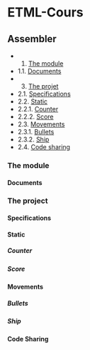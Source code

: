# ETML-Cours

## Assembler
- 1. [The module](#the-module)
- 1.1. [Documents](#documents)
- 3. [The projet](#the-project)
- 2.1. [Specifications](#specifications)
- 2.2. [Static](#static)
- 2.2.1. [Counter](#counter)
- 2.2.2. [Score](#score)
- 2.3. [Movements](#movements)
- 2.3.1. [Bullets](#bullets)
- 2.3.2. [Ship](#ship)
- 2.4. [Code sharing](#code-sharing)

### The module
 #### Documents
### The project
 #### Specifications
 #### Static
  ##### Counter
  ##### Score
 #### Movements
  ##### Bullets
  ##### Ship
 #### Code Sharing
